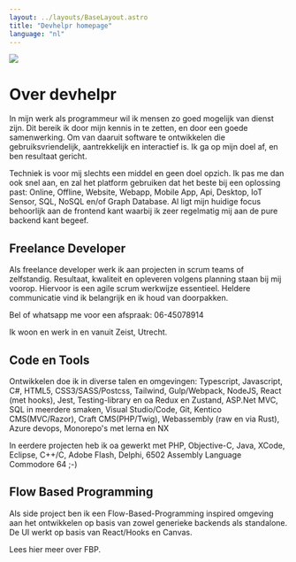 ```yaml
---
layout: ../layouts/BaseLayout.astro
title: "Devhelpr homepage"
language: "nl"
---
```


<main class="container max-w-5xl px-4 mx-auto min-h-screen overflow-auto flex flex-col justify-center">
	<img class="devhelpr-logo self-center max-w-100 w-[360px]" src="/devhelpr.png" />
	<h1>Over devhelpr</h1>
	<p>In mijn werk als programmeur wil ik mensen zo goed mogelijk van dienst zijn. Dit bereik ik door mijn kennis in te zetten, en door een goede samenwerking. Om van daaruit software te ontwikkelen die gebruiksvriendelijk, aantrekkelijk en interactief is. Ik ga op mijn doel af, en ben resultaat gericht.</p>			
	<p>Techniek is voor mij slechts een middel en geen doel opzich. Ik pas me dan ook snel aan, en zal het platform gebruiken dat het beste bij een oplossing past: Online, Offline, Website, Webapp, Mobile App, Api, Desktop, IoT Sensor, SQL, NoSQL en/of Graph Database. Al ligt mijn huidige focus behoorlijk aan de frontend kant waarbij ik zeer regelmatig mij aan de pure backend kant begeef.</p>
</main>
<section class="container max-w-5xl px-4 mx-auto">
	<h2>Freelance Developer</h2>
	<p>Als freelance developer werk ik aan projecten in scrum teams of zelfstandig. Resultaat, kwaliteit en opleveren volgens planning staan bij mij voorop. Hiervoor is een agile scrum werkwijze essentieel. Heldere communicatie vind ik belangrijk en ik houd van doorpakken.</p>
	<p>Bel of whatsapp me voor een afspraak: 06-45078914</p>			
	<p>Ik woon en werk in en vanuit Zeist, Utrecht.</p>
</section>
<section class="container max-w-5xl px-4 mx-auto">
	<h2>Code en Tools</h2>
	<p>Ontwikkelen doe ik in diverse talen en omgevingen: Typescript, Javascript, C#, HTML5, CSS3/SASS/Postcss, Tailwind, Gulp/Webpack, NodeJS, React (met hooks), Jest, Testing-library en oa Redux en Zustand, ASP.Net MVC, SQL in meerdere smaken, Visual Studio/Code, Git, Kentico CMS(MVC/Razor), Craft CMS(PHP/Twig), Webassembly (raw en via Rust), Azure devops, Monorepo's met lerna en NX</p>
	<p>In eerdere projecten heb ik oa gewerkt met PHP, Objective-C, Java, XCode, Eclipse, C++/C, Adobe Flash, Delphi, 6502 Assembly Language Commodore 64 ;-)</p>
</section>
<section class="container max-w-5xl px-4 mx-auto">
	<h2>Flow Based Programming</h2>
	<p>Als side project ben ik een Flow-Based-Programming inspired omgeving aan het ontwikkelen op basis van zowel generieke backends als standalone. De UI werkt op basis van React/Hooks en Canvas.</p>
	<p>Lees hier meer over FBP. </p>
</section>

